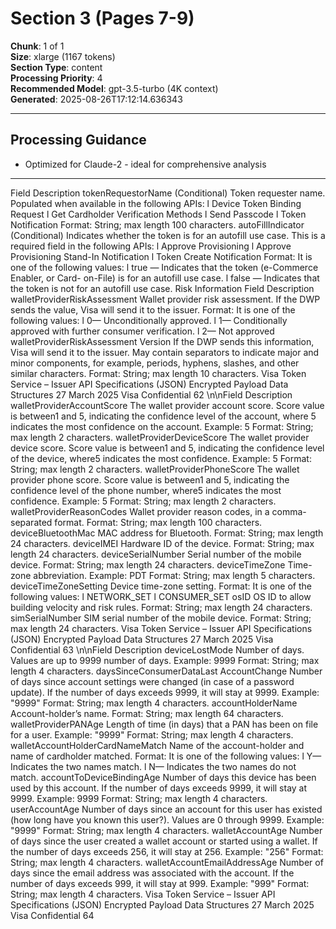# Section 3 (Pages 7-9)

**Chunk**: 1 of 1  
**Size**: xlarge (1167 tokens)  
**Section Type**: content  
**Processing Priority**: 4  
**Recommended Model**: gpt-3.5-turbo (4K context)  
**Generated**: 2025-08-26T17:12:14.636343

---

## Processing Guidance

- Optimized for Claude-2 - ideal for comprehensive analysis

---

Field
Description
tokenRequestorName
(Conditional) Token requester name. Populated when available in 
the following APIs:
l
Device Token Binding Request
l
Get Cardholder Verification Methods
l
Send Passcode
l
Token Notification
Format: String; max length 100 characters.
autoFillIndicator
(Conditional) Indicates whether the token is for an autofill use case. 
This is a required field in the following APIs:
l
Approve Provisioning
l
Approve Provisioning Stand-In Notification
l
Token Create Notification
Format: It is one of the following values:
l
true — Indicates that the token (e-Commerce Enabler, or Card-
on-File) is for an autofill use case.
l
false — Indicates that the token is not for an autofill use case.
Risk Information
Field
Description
walletProviderRiskAssessment
Wallet provider risk assessment. If the DWP sends the value, Visa 
will send it to the issuer.
Format: It is one of the following values:
l
0— Unconditionally approved.
l
1— Conditionally approved with further consumer verification.
l
2— Not approved
walletProviderRiskAssessment 
Version
If the DWP sends this information, Visa will send it to the issuer. 
May contain separators to indicate major and minor components, 
for example, periods, hyphens, slashes, and other similar 
characters.
Format: String; max length 10 characters.
Visa Token Service – Issuer API Specifications (JSON)
Encrypted Payload Data Structures
27 March 2025
Visa Confidential
62
\n\nField
Description
walletProviderAccountScore
The wallet provider account score. Score value is between1 and 5, 
indicating the confidence level of the account, where 5 indicates 
the most confidence on the account.
Example: 5
Format: String; max length 2 characters.
walletProviderDeviceScore
The wallet provider device score. Score value is between1 and 5, 
indicating the confidence level of the device, where5 indicates the 
most confidence.
Example: 5
Format: String; max length 2 characters.
walletProviderPhoneScore
The wallet provider phone score. Score value is between1 and 5, 
indicating the confidence level of the phone number, where5 
indicates the most confidence.
Example: 5
Format: String; max length 2 characters.
walletProviderReasonCodes
Wallet provider reason codes, in a comma-separated format.
Format: String; max length 100 characters.
deviceBluetoothMac
MAC address for Bluetooth.
Format: String; max length 24 characters.
deviceIMEI
Hardware ID of the device.
Format: String; max length 24 characters.
deviceSerialNumber
Serial number of the mobile device.
Format: String; max length 24 characters.
deviceTimeZone
Time-zone abbreviation.
Example: PDT
Format: String; max length 5 characters.
deviceTimeZoneSetting
Device time-zone setting.
Format: It is one of the following values:
l
NETWORK_SET
l
CONSUMER_SET
osID
OS ID to allow building velocity and risk rules.
Format: String; max length 24 characters.
simSerialNumber
SIM serial number of the mobile device.
Format: String; max length 24 characters.
Visa Token Service – Issuer API Specifications (JSON)
Encrypted Payload Data Structures
27 March 2025
Visa Confidential
63
\n\nField
Description
deviceLostMode
Number of days. Values are up to 9999 number of days.
Example: 9999
Format: String; max length 4 characters.
daysSinceConsumerDataLast 
AccountChange
Number of days since account settings were changed (in case of a 
password update). If the number of days exceeds 9999, it will stay 
at 9999.
Example: "9999"
Format: String; max length 4 characters.
accountHolderName
Account-holder’s name.
Format: String; max length 64 characters.
walletProviderPANAge
Length of time (in days) that a PAN has been on file for a user.
Example: "9999"
Format: String; max length 4 characters.
walletAccountHolderCardNameMatch
Name of the account-holder and name of cardholder matched.
Format: It is one of the following values:
l
Y— Indicates the two names match.
l
N— Indicates the two names do not match.
accountToDeviceBindingAge
Number of days this device has been used by this account. If the 
number of days exceeds 9999, it will stay at 9999.
Example: 9999
Format: String; max length 4 characters.
userAccountAge
Number of days since an account for this user has existed (how 
long have you known this user?).
Values are 0 through 9999.
Example: "9999"
Format: String; max length 4 characters.
walletAccountAge
Number of days since the user created a wallet account or started 
using a wallet. If the number of days exceeds 256, it will stay at 
256.
Example: "256"
Format: String; max length 4 characters.
walletAccountEmailAddressAge
Number of days since the email address was associated with the 
account. If the number of days exceeds 999, it will stay at 999.
Example: "999"
Format: String; max length 4 characters.
Visa Token Service – Issuer API Specifications (JSON)
Encrypted Payload Data Structures
27 March 2025
Visa Confidential
64
